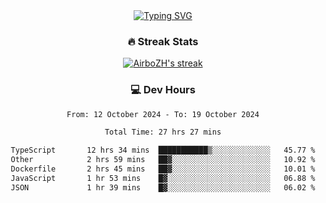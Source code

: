 
<div align="center">
  <a href="https://git.io/typing-svg"><img src="https://readme-typing-svg.demolab.com?font=Fira+Code&size=30&pause=1000&color=33F7F5&center=true&vCenter=true&width=435&lines=Hi+there+%F0%9F%91%8B+I+am+AirboZH+;Welcome+to+my+Github" alt="Typing SVG" /></a>

<h3>🔥 Streak Stats</h3>

<!-- GitHub Readme Streak Stats - https://github.com/DenverCoder1/github-readme-streak-stats -->
<p>
  <a href="https://github.com/DenverCoder1/github-readme-streak-stats">
    <img title="🔥 Get streak stats for your profile at git.io/streak-stats" alt="AirboZH's streak" src="https://streak-stats.demolab.com/?user=AirboZH&theme=monokai-metallian&hide_border=true"/>
  </a>
</p>

<h3>💻 Dev Hours</h3>
<!--START_SECTION:waka-->

```txt
From: 12 October 2024 - To: 19 October 2024

Total Time: 27 hrs 27 mins

TypeScript       12 hrs 34 mins  ███████████▒░░░░░░░░░░░░░   45.77 %
Other            2 hrs 59 mins   ██▓░░░░░░░░░░░░░░░░░░░░░░   10.92 %
Dockerfile       2 hrs 45 mins   ██▓░░░░░░░░░░░░░░░░░░░░░░   10.01 %
JavaScript       1 hr 53 mins    █▓░░░░░░░░░░░░░░░░░░░░░░░   06.88 %
JSON             1 hr 39 mins    █▓░░░░░░░░░░░░░░░░░░░░░░░   06.02 %
```

<!--END_SECTION:waka-->
</div>  
